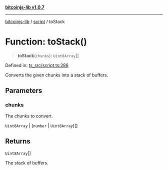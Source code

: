[**bitcoinjs-lib v1.0.7**](../../../README.md)

***

[bitcoinjs-lib](../../../README.md) / [script](../README.md) / toStack

# Function: toStack()

> **toStack**(`chunks`): `Uint8Array`[]

Defined in: [ts\_src/script.ts:286](https://github.com/sCrypt-Inc/bitcoinjs-lib/blob/e3b2d1c4c35cd925f8b17063dc9eb0300cab46a2/ts_src/script.ts#L286)

Converts the given chunks into a stack of buffers.

## Parameters

### chunks

The chunks to convert.

`Uint8Array` | (`number` \| `Uint8Array`)[]

## Returns

`Uint8Array`[]

The stack of buffers.

